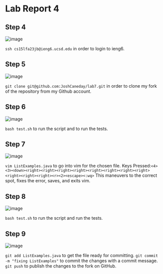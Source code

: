 # Lab Report 4


## Step 4
![image](https://github.com/JoshCaneday/cse15l-lab-reports/assets/146874169/0d657170-4633-4df5-97c4-49b219378f47)

`ssh cs15lfa23jb@ieng6.ucsd.edu` in order to login to ieng6.

## Step 5
![image](https://github.com/JoshCaneday/cse15l-lab-reports/assets/146874169/a614c75b-f3f3-41bb-975d-984c24a1b0a3)

`git clone git@github.com:JoshCaneday/lab7.git` in order to clone my fork of the repository from my Github account. 

## Step 6
![image](https://github.com/JoshCaneday/cse15l-lab-reports/assets/146874169/b4e9d7eb-8395-4233-a2d7-a84266eefdac)

`bash test.sh` to run the script and to run the tests.

## Step 7
![image](https://github.com/JoshCaneday/cse15l-lab-reports/assets/146874169/5e7c71a2-8f54-447c-a89f-bb8f1f73581a)

`vim ListExamples.java` to go into vim for the chosen file.
Keys Pressed:```<4><3><down><right><right><right><right><right><right><right><right><right><right><right><r><2><escape><:wq>``` This maneuvers to the correct spot, fixes the error, saves, and exits vim.

## Step 8
![image](https://github.com/JoshCaneday/cse15l-lab-reports/assets/146874169/16b3c3f3-2af9-44e4-b5d4-0d04ff61d5e0)

`bash test.sh` to run the script and run the tests.

## Step 9
![image](https://github.com/JoshCaneday/cse15l-lab-reports/assets/146874169/ed1c3e02-b5aa-4c56-9345-088ff3d2b520)


`git add ListExamples.java` to get the file ready for committing.
`git commit -m "fixing ListExamples"` to commit the changes with a commit message.
`git push` to publish the changes to the fork on GitHub.

